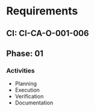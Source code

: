 # Requirements

## CI: CI-CA-O-001-006
## Phase: 01

### Activities
- Planning
- Execution
- Verification
- Documentation
